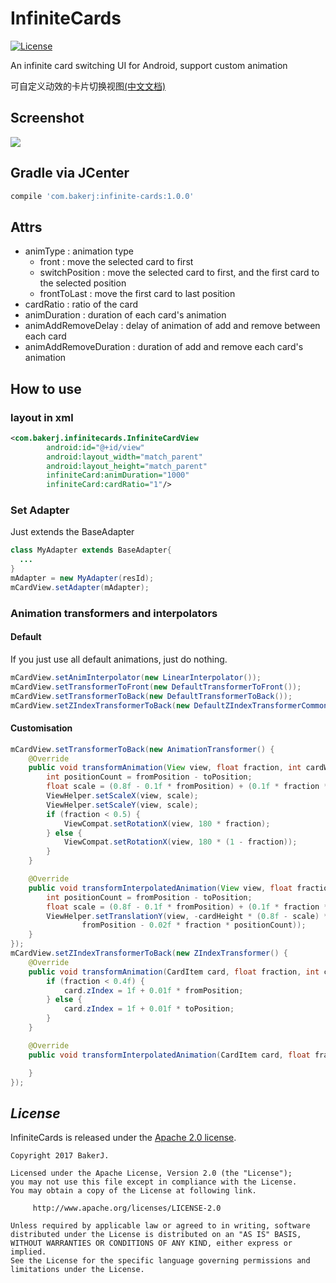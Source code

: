 # InfiniteCards
[![License](https://img.shields.io/badge/license-Apache%202-4EB1BA.svg)](https://www.apache.org/licenses/LICENSE-2.0.html)

An infinite card switching UI for Android, support custom animation

可自定义动效的卡片切换视图[(中文文档)](./README_cn.md)

## Screenshot
![](./screenshot/sample.gif)

## Gradle via JCenter
``` groovy
compile 'com.bakerj:infinite-cards:1.0.0'
```

## Attrs
- animType : animation type
  - front : move the selected card to first
  - switchPosition : move the selected card to first, and the first card to the selected position
  - frontToLast : move the first card to last position
- cardRatio : ratio of the card
- animDuration : duration of each card's animation
- animAddRemoveDelay : delay of animation of add and remove between each card
- animAddRemoveDuration : duration of add and remove each card's animation

## How to use
### layout in xml
```xml
<com.bakerj.infinitecards.InfiniteCardView
        android:id="@+id/view"
        android:layout_width="match_parent"
        android:layout_height="match_parent"
        infiniteCard:animDuration="1000"
        infiniteCard:cardRatio="1"/>

```
### Set Adapter
Just extends the BaseAdapter
```java
class MyAdapter extends BaseAdapter{
  ...
}
mAdapter = new MyAdapter(resId);
mCardView.setAdapter(mAdapter);
```
### Animation transformers and interpolators
#### Default
If you just use all default animations, just do nothing.
```java
mCardView.setAnimInterpolator(new LinearInterpolator());
mCardView.setTransformerToFront(new DefaultTransformerToFront());
mCardView.setTransformerToBack(new DefaultTransformerToBack());
mCardView.setZIndexTransformerToBack(new DefaultZIndexTransformerCommon());
```
#### Customisation
```java
mCardView.setTransformerToBack(new AnimationTransformer() {
    @Override
    public void transformAnimation(View view, float fraction, int cardWidth, int cardHeight, int fromPosition, int toPosition) {
        int positionCount = fromPosition - toPosition;
        float scale = (0.8f - 0.1f * fromPosition) + (0.1f * fraction * positionCount);
        ViewHelper.setScaleX(view, scale);
        ViewHelper.setScaleY(view, scale);
        if (fraction < 0.5) {
            ViewCompat.setRotationX(view, 180 * fraction);
        } else {
            ViewCompat.setRotationX(view, 180 * (1 - fraction));
        }
    }

    @Override
    public void transformInterpolatedAnimation(View view, float fraction, int cardWidth, int cardHeight, int fromPosition, int toPosition) {
        int positionCount = fromPosition - toPosition;
        float scale = (0.8f - 0.1f * fromPosition) + (0.1f * fraction * positionCount);
        ViewHelper.setTranslationY(view, -cardHeight * (0.8f - scale) * 0.5f - cardWidth * (0.02f *
                fromPosition - 0.02f * fraction * positionCount));
    }
});
mCardView.setZIndexTransformerToBack(new ZIndexTransformer() {
    @Override
    public void transformAnimation(CardItem card, float fraction, int cardWidth, int cardHeight, int fromPosition, int toPosition) {
        if (fraction < 0.4f) {
            card.zIndex = 1f + 0.01f * fromPosition;
        } else {
            card.zIndex = 1f + 0.01f * toPosition;
        }
    }

    @Override
    public void transformInterpolatedAnimation(CardItem card, float fraction, int cardWidth, int cardHeight, int fromPosition, int toPosition) {

    }
});
```
## *License*

InfiniteCards is released under the [Apache 2.0 license](license.txt).

```
Copyright 2017 BakerJ.

Licensed under the Apache License, Version 2.0 (the "License");
you may not use this file except in compliance with the License.
You may obtain a copy of the License at following link.

     http://www.apache.org/licenses/LICENSE-2.0

Unless required by applicable law or agreed to in writing, software
distributed under the License is distributed on an "AS IS" BASIS,
WITHOUT WARRANTIES OR CONDITIONS OF ANY KIND, either express or implied.
See the License for the specific language governing permissions and
limitations under the License.
```
